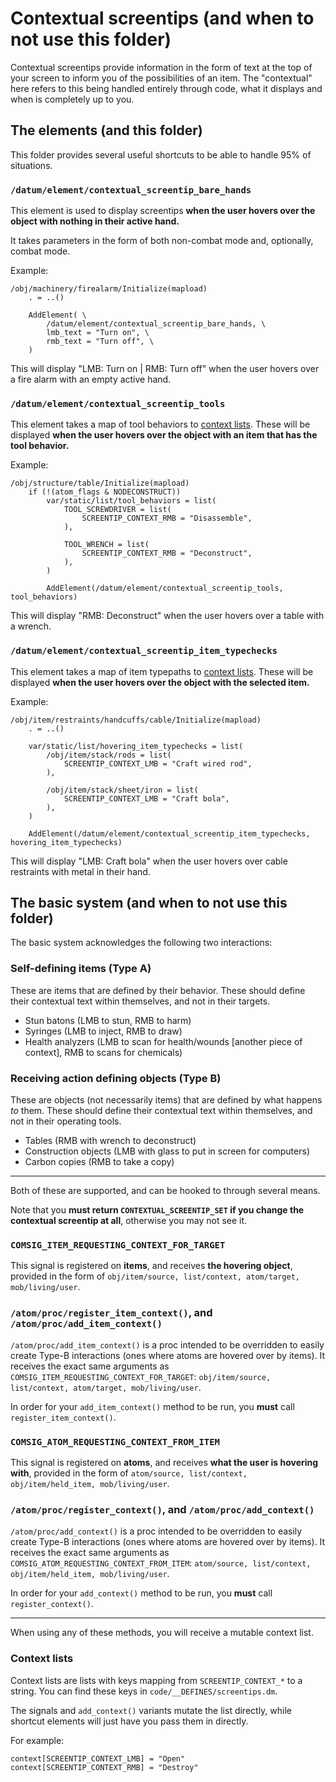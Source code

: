 # Contextual screentips (and when to not use this folder)

Contextual screentips provide information in the form of text at the top of your screen to inform you of the possibilities of an item. The "contextual" here refers to this being handled entirely through code, what it displays and when is completely up to you.

## The elements (and this folder)

This folder provides several useful shortcuts to be able to handle 95% of situations.

### `/datum/element/contextual_screentip_bare_hands`

This element is used to display screentips **when the user hovers over the object with nothing in their active hand.**

It takes parameters in the form of both non-combat mode and, optionally, combat mode.

Example:

```dm
/obj/machinery/firealarm/Initialize(mapload)
	. = ..()

	AddElement( \
		/datum/element/contextual_screentip_bare_hands, \
		lmb_text = "Turn on", \
		rmb_text = "Turn off", \
	)
```

This will display "LMB: Turn on | RMB: Turn off" when the user hovers over a fire alarm with an empty active hand.

### `/datum/element/contextual_screentip_tools`

This element takes a map of tool behaviors to [context lists](#context-lists). These will be displayed **when the user hovers over the object with an item that has the tool behavior.**

Example:

```dm
/obj/structure/table/Initialize(mapload)
	if (!(atom_flags & NODECONSTRUCT))
		var/static/list/tool_behaviors = list(
			TOOL_SCREWDRIVER = list(
				SCREENTIP_CONTEXT_RMB = "Disassemble",
			),

			TOOL_WRENCH = list(
				SCREENTIP_CONTEXT_RMB = "Deconstruct",
			),
		)

		AddElement(/datum/element/contextual_screentip_tools, tool_behaviors)
```

This will display "RMB: Deconstruct" when the user hovers over a table with a wrench.

### `/datum/element/contextual_screentip_item_typechecks`

This element takes a map of item typepaths to [context lists](#context-lists). These will be displayed **when the user hovers over the object with the selected item.**

Example:

```dm
/obj/item/restraints/handcuffs/cable/Initialize(mapload)
	. = ..()

	var/static/list/hovering_item_typechecks = list(
		/obj/item/stack/rods = list(
			SCREENTIP_CONTEXT_LMB = "Craft wired rod",
		),

		/obj/item/stack/sheet/iron = list(
			SCREENTIP_CONTEXT_LMB = "Craft bola",
		),
	)

	AddElement(/datum/element/contextual_screentip_item_typechecks, hovering_item_typechecks)
```

This will display "LMB: Craft bola" when the user hovers over cable restraints with metal in their hand.

## The basic system (and when to not use this folder)

The basic system acknowledges the following two interactions:

### Self-defining items (Type A)
These are items that are defined by their behavior. These should define their contextual text within themselves, and not in their targets.

- Stun batons (LMB to stun, RMB to harm)
- Syringes (LMB to inject, RMB to draw)
- Health analyzers (LMB to scan for health/wounds [another piece of context], RMB to scans for chemicals)

### Receiving action defining objects (Type B)
These are objects (not necessarily items) that are defined by what happens *to* them. These should define their contextual text within themselves, and not in their operating tools.

- Tables (RMB with wrench to deconstruct)
- Construction objects (LMB with glass to put in screen for computers)
- Carbon copies (RMB to take a copy)

---

Both of these are supported, and can be hooked to through several means.

Note that you **must return `CONTEXTUAL_SCREENTIP_SET` if you change the contextual screentip at all**, otherwise you may not see it.

### `COMSIG_ITEM_REQUESTING_CONTEXT_FOR_TARGET`

This signal is registered on **items**, and receives **the hovering object**, provided in the form of `obj/item/source, list/context, atom/target, mob/living/user`.

### `/atom/proc/register_item_context()`, and `/atom/proc/add_item_context()`
`/atom/proc/add_item_context()` is a proc intended to be overridden to easily create Type-B interactions (ones where atoms are hovered over by items). It receives the exact same arguments as `COMSIG_ITEM_REQUESTING_CONTEXT_FOR_TARGET`: `obj/item/source, list/context, atom/target, mob/living/user`.

In order for your `add_item_context()` method to be run, you **must** call `register_item_context()`.

### `COMSIG_ATOM_REQUESTING_CONTEXT_FROM_ITEM`

This signal is registered on **atoms**, and receives **what the user is hovering with**, provided in the form of `atom/source, list/context, obj/item/held_item, mob/living/user`.

### `/atom/proc/register_context()`, and `/atom/proc/add_context()`
`/atom/proc/add_context()` is a proc intended to be overridden to easily create Type-B interactions (ones where atoms are hovered over by items). It receives the exact same arguments as `COMSIG_ATOM_REQUESTING_CONTEXT_FROM_ITEM`: `atom/source, list/context, obj/item/held_item, mob/living/user`.

In order for your `add_context()` method to be run, you **must** call `register_context()`.

---

When using any of these methods, you will receive a mutable context list.

### Context lists

Context lists are lists with keys mapping from `SCREENTIP_CONTEXT_*` to a string. You can find these keys in `code/__DEFINES/screentips.dm`.

The signals and `add_context()` variants mutate the list directly, while shortcut elements will just have you pass them in directly.

For example:

```dm
context[SCREENTIP_CONTEXT_LMB] = "Open"
context[SCREENTIP_CONTEXT_RMB] = "Destroy"
```
